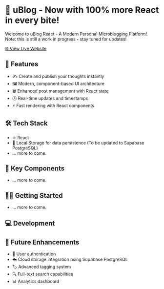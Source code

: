 # 📝 uBlog - Now with 100% more React in every bite!

Welcome to uBlog React - A Modern Personal Microblogging Platform!
Note: this is still a work in progress - stay tuned for updates!

[🌐 View Live Website](https://github.com/hblake3/ReactBlog)

## 🌟 Features

- ✍️ Create and publish your thoughts instantly
- 🖼️ Modern, component-based UI architecture
- 🗑️ Enhanced post management with React state
- 🕒 Real-time updates and timestamps
- ⚡ Fast rendering with React components

## 🛠️ Tech Stack

- ⚛️ React
- 💾 Local Storage for data persistence (To be updated to Supabase PostgreSQL)
- ... more to come.

## 📌 Key Components

- ... more to come.


## 👨‍💻 Getting Started

- ... more to come.

## 💻 Development

## 🔮 Future Enhancements

- 🔐 User authentication
- ☁️ Cloud storage integration using Supabase PostgreSQL
- 🏷️ Advanced tagging system
- 🔍 Full-text search capabilities
- 📊 Analytics dashboard
